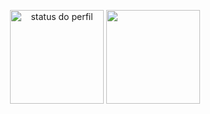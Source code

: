 <p align="center">
  <a>
    <img src="https://github-readme-stats.vercel.app/api?username=RickyM7&locale=pt-br&theme=transparent&hide=stars&show_icons=true&rank_icon=github" height=150 align="center" alt="status do perfil" />
    <img src="https://github-readme-stats.vercel.app/api/top-langs?username=RickyM7&layout=compact&locale=pt-br&theme=transparent&card_max_width=320" height=150 align="center" />
  </a>
</p>

